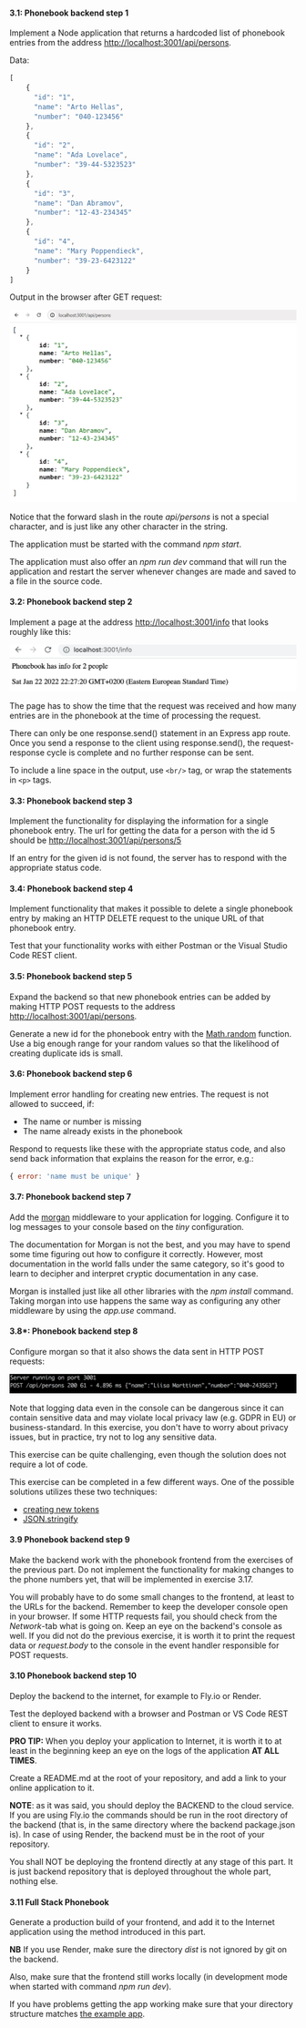 #### 3.1: Phonebook backend step 1

Implement a Node application that returns a hardcoded list of phonebook entries from the address <http://localhost:3001/api/persons>.
  
Data:
  
```js
[
    { 
      "id": "1",
      "name": "Arto Hellas", 
      "number": "040-123456"
    },
    { 
      "id": "2",
      "name": "Ada Lovelace", 
      "number": "39-44-5323523"
    },
    { 
      "id": "3",
      "name": "Dan Abramov", 
      "number": "12-43-234345"
    },
    { 
      "id": "4",
      "name": "Mary Poppendieck", 
      "number": "39-23-6423122"
    }
]
```

Output in the browser after GET request:
  
![JSON data of 4 people in browser from api/persons](../../images/3/22e.png)

Notice that the forward slash in the route <i>api/persons</i> is not a special character, and is just like any other character in the string.

The application must be started with the command _npm start_.

The application must also offer an _npm run dev_ command that will run the application and restart the server whenever changes are made and saved to a file in the source code.

#### 3.2: Phonebook backend step 2

Implement a page at the address <http://localhost:3001/info> that looks roughly like this:

![Screenshot for 3.2](../../images/3/23x.png)

The page has to show the time that the request was received and how many entries are in the phonebook at the time of processing the request.
  
There can only be one response.send() statement in an Express app route. Once you send a response to the client using response.send(), the request-response cycle is complete and no further response can be sent. 
  
To include a line space in the output, use `<br/>` tag, or wrap the statements in `<p>` tags.

#### 3.3: Phonebook backend step 3

Implement the functionality for displaying the information for a single phonebook entry. The url for getting the data for a person with the id 5 should be <http://localhost:3001/api/persons/5>

If an entry for the given id is not found, the server has to respond with the appropriate status code.

#### 3.4: Phonebook backend step 4

Implement functionality that makes it possible to delete a single phonebook entry by making an HTTP DELETE request to the unique URL of that phonebook entry.

Test that your functionality works with either Postman or the Visual Studio Code REST client.

#### 3.5: Phonebook backend step 5

Expand the backend so that new phonebook entries can be added by making HTTP POST requests to the address <http://localhost:3001/api/persons>.

Generate a new id for the phonebook entry with the [Math.random](https://developer.mozilla.org/en-US/docs/Web/JavaScript/Reference/Global_Objects/Math/random) function. Use a big enough range for your random values so that the likelihood of creating duplicate ids is small.

#### 3.6: Phonebook backend step 6

Implement error handling for creating new entries. The request is not allowed to succeed, if:

- The name or number is missing
- The name already exists in the phonebook

Respond to requests like these with the appropriate status code, and also send back information that explains the reason for the error, e.g.:

```js
{ error: 'name must be unique' }
```

#### 3.7: Phonebook backend step 7

Add the [morgan](https://github.com/expressjs/morgan) middleware to your application for logging. Configure it to log messages to your console based on the <i>tiny</i> configuration.

The documentation for Morgan is not the best, and you may have to spend some time figuring out how to configure it correctly. However, most documentation in the world falls under the same category, so it's good to learn to decipher and interpret cryptic documentation in any case.

Morgan is installed just like all other libraries with the _npm install_ command. Taking morgan into use happens the same way as configuring any other middleware by using the _app.use_ command.

#### 3.8*: Phonebook backend step 8

Configure morgan so that it also shows the data sent in HTTP POST requests:

![terminal showing post data being sent](../../images/3/24.png)

Note that logging data even in the console can be dangerous since it can contain sensitive data and may violate local privacy law (e.g. GDPR in EU) or business-standard. In this exercise, you don't have to worry about privacy issues, but in practice, try not to log any sensitive data.

This exercise can be quite challenging, even though the solution does not require a lot of code.

This exercise can be completed in a few different ways. One of the possible solutions utilizes these two techniques:

- [creating new tokens](https://github.com/expressjs/morgan#creating-new-tokens)
- [JSON.stringify](https://developer.mozilla.org/en-US/docs/Web/JavaScript/Reference/Global_Objects/JSON/stringify)

#### 3.9 Phonebook backend step 9

Make the backend work with the phonebook frontend from the exercises of the previous part. Do not implement the functionality for making changes to the phone numbers yet, that will be implemented in exercise 3.17.

You will probably have to do some small changes to the frontend, at least to the URLs for the backend. Remember to keep the developer console open in your browser. If some HTTP requests fail, you should check from the <i>Network</i>-tab what is going on. Keep an eye on the backend's console as well. If you did not do the previous exercise, it is worth it to print the request data or <i>request.body</i> to the console in the event handler responsible for POST requests.

#### 3.10 Phonebook backend step 10

Deploy the backend to the internet, for example to Fly.io or Render.

Test the deployed backend with a browser and Postman or VS Code REST client to ensure it works.

**PRO TIP:** When you deploy your application to Internet, it is worth it to at least in the beginning keep an eye on the logs of the application **AT ALL TIMES**.

Create a README.md at the root of your repository, and add a link to your online application to it.

**NOTE**: as it was said, you should deploy the BACKEND to the cloud service. If you are using Fly.io the commands should be run in the root directory of the backend (that is, in the same directory where the backend package.json is). In case of using Render, the backend must be in the root of your repository.

You shall NOT be deploying the frontend directly at any stage of this part. It is just backend repository that is deployed throughout the whole part, nothing else.

#### 3.11 Full Stack Phonebook

Generate a production build of your frontend, and add it to the Internet application using the method introduced in this part.

**NB** If you use Render, make sure the directory <i>dist</i> is not ignored by git on the backend.

Also, make sure that the frontend still works locally (in development mode when started with command _npm run dev_).

If you have problems getting the app working make sure that your directory structure matches [the example app](https://github.com/fullstack-hy2020/part3-notes-backend/tree/part3-3).

</div>
